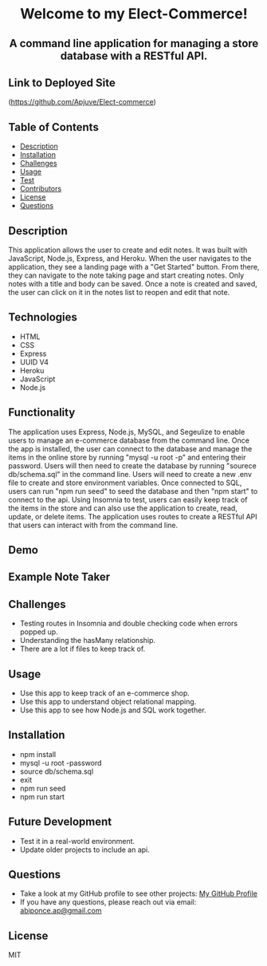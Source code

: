 # <p align="center">Welcome to my Elect-Commerce!</p> 
## <p align="center">A command line application for managing a store database with a RESTful API.

</p>

## Link to Deployed Site
(https://github.com/Apjuve/Elect-commerce)

## Table of Contents
  * [Description](#description)
  * [Installation](#installation)
  * [Challenges](#challenges)
  * [Usage](#usage)
  * [Test](#test)
  * [Contributors](#contributors)
  * [License](#license)
  * [Questions](#questions)

## Description

This application allows the user to create and edit notes. It was built with JavaScript, Node.js, Express, and Heroku. When the user navigates to the application, they see a landing page with a "Get Started" button. From there, they can navigate to the note taking page and start creating notes. Only notes with a title and body can be saved. Once a note is created and saved, the user can click on it in the notes list to reopen and edit that note.
 
## Technologies
* HTML
* CSS
* Express
* UUID V4
* Heroku
* JavaScript
* Node.js


## Functionality

The application uses Express, Node.js, MySQL, and Segeulize to enable users to manage an e-commerce database from the command line. Once the app is installed, the user can connect to the database and manage the items in the online store by running "mysql -u root -p" and entering their password. Users will then need to create the database by running "sourece db/schema.sql" in the command line. Users will need to create a new .env file to create and store environment variables. Once connected to SQL, users can run "npm run seed" to seed the database and then "npm start" to connect to the api. Using Insomnia to test, users can easily keep track of the items in the store and can also use the application to create, read, update, or delete items. The application uses routes to create a RESTful API that users can interact with from the command line.

## Demo


## Example Note Taker
#### 

## Challenges

* Testing routes in Insomnia and double checking code when errors popped up.
* Understanding the hasMany relationship.
* There are a lot if files to keep track of.


## Usage
* Use this app to keep track of an e-commerce shop.
* Use this app to understand object relational mapping.
* Use this app to see how Node.js and SQL work together.

## Installation
* npm install
* mysql -u root -password
* source db/schema.sql
* exit
* npm run seed
* npm run start

## Future Development
* Test it in a real-world environment.
* Update older projects to include an api.


## Questions
* Take a look at my GitHub profile to see other projects: 
[My GitHub Profile](https://github.com/Apjuve)
* If you have any questions, please reach out via email: abiponce.ap@gmail.com

## License

MIT
